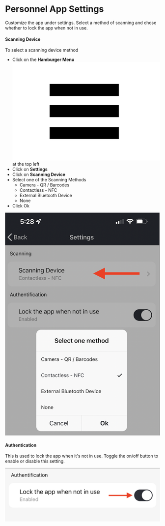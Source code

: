 # Personnel App Settings

Customize the app under settings. Select a method of scanning and chose whether to lock the app when not in use.&#x20;

#### Scanning Device

To select a scanning device method

* Click on the **Hamburger Menu** <img src="../../.gitbook/assets/image (3).png" alt="" data-size="line">at the top left
* Click on **Settings**&#x20;
* Click on **Scanning Device**
* Select one of the Scanning Methods
  * Camera - QR / Barcodes
  * Contactless - NFC
  * External Bluetooth Device
  * None
* Click Ok

![](<../../.gitbook/assets/Screen Shot 2022-04-28 at 5.31.18 PM.png>)

#### Authentication

This is used to lock the app when it's not in use. Toggle the on/off button to enable or disable this setting.

![](<../../.gitbook/assets/Screen Shot 2022-04-28 at 5.31.01 PM.png>)
